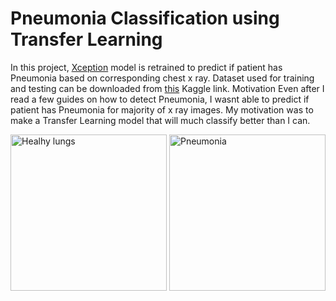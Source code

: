 # Pneumonia Classification using Transfer Learning
In this project, [Xception](https://arxiv.org/abs/1610.02357) model is retrained to predict if patient has Pneumonia based on corresponding chest x ray. Dataset used for training and testing can be downloaded from [this](https://www.kaggle.com/paultimothymooney/chest-xray-pneumonia) Kaggle link. 
Motivation
Even after I read a few guides on how to detect Pneumonia, I wasnt able to predict if patient has Pneumonia for majority of x ray images. My motivation was to make a Transfer Learning model that will much classify better than I can.


<img src="https://user-images.githubusercontent.com/43140432/68776245-10e71d00-0630-11ea-900a-ad4298bcc6f1.jpeg" title="Healhy lungs" width="250" height="250"> <img src="https://user-images.githubusercontent.com/43140432/68778091-f498af80-0632-11ea-9a8e-e6ed1c926f6a.jpeg" title="Pneumonia" width="250" height="250">

